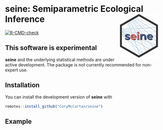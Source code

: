 
<!-- README.md is generated from README.Rmd. Please edit that file -->

# **seine**: Semiparametric Ecological Inference <a href="https://corymccartan.com/sei/"><img src="man/figures/logo.svg" align="right" height="144" /></a>

<!-- badges: start -->

[![R-CMD-check](https://github.com/CoryMcCartan/seine/actions/workflows/R-CMD-check.yaml/badge.svg)](https://github.com/CoryMcCartan/seine/actions/workflows/R-CMD-check.yaml)
<!-- badges: end -->

## This software is experimental

**seine** and the underlying statistical methods are under active
development. The package is not currently recommended for non-expert
use.

## Installation

You can install the development version of **seine** with

``` r
remotes::install_github("CoryMcCartan/seine")
```

## Example

